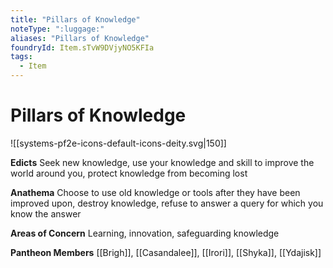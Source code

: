 ```yaml
---
title: "Pillars of Knowledge"
noteType: ":luggage:"
aliases: "Pillars of Knowledge"
foundryId: Item.sTvW9DVjyNO5KFIa
tags:
  - Item
---
```


# Pillars of Knowledge
![[systems-pf2e-icons-default-icons-deity.svg|150]]

**Edicts** Seek new knowledge, use your knowledge and skill to improve the world around you, protect knowledge from becoming lost

**Anathema** Choose to use old knowledge or tools after they have been improved upon, destroy knowledge, refuse to answer a query for which you know the answer

**Areas of Concern** Learning, innovation, safeguarding knowledge

**Pantheon Members** [[Brigh]], [[Casandalee]], [[Irori]], [[Shyka]], [[Ydajisk]]

